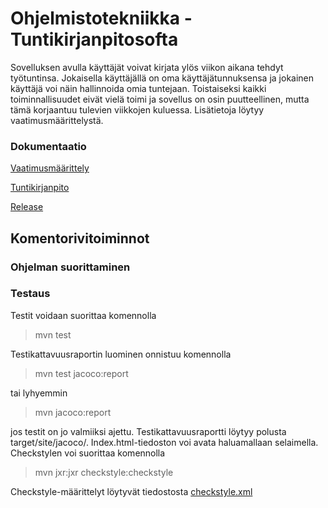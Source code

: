 
# Ohjelmistotekniikka - Tuntikirjanpitosofta

Sovelluksen avulla käyttäjät voivat kirjata ylös viikon aikana tehdyt työtuntinsa. Jokaisella käyttäjällä on oma käyttäjätunnuksensa ja jokainen käyttäjä voi näin hallinnoida omia tuntejaan. Toistaiseksi kaikki toiminnallisuudet eivät vielä toimi ja sovellus on osin puutteellinen, mutta tämä korjaantuu tulevien viikkojen kuluessa. Lisätietoja löytyy vaatimusmäärittelystä.

### Dokumentaatio 

[Vaatimusmäärittely](https://github.com/jussinie/ot-harjoitustyo/blob/master/Tuntikirjanpitosofta/dokumentaatio/vaatimusmaarittely.md)

[Tuntikirjanpito](https://github.com/jussinie/ot-harjoitustyo/blob/master/Tuntikirjanpitosofta/dokumentaatio/tuntikirjanpito.md)

[Release](https://github.com/jussinie/ot-harjoitustyo/releases/tag/viikko5)

## Komentorivitoiminnot

### Ohjelman suorittaminen


### Testaus
Testit voidaan suorittaa komennolla
> mvn test

Testikattavuusraportin luominen onnistuu komennolla 
> mvn test jacoco:report 

tai lyhyemmin 
> mvn jacoco:report

jos testit on jo valmiiksi ajettu. Testikattavuusraportti löytyy polusta target/site/jacoco/. Index.html-tiedoston voi avata haluamallaan selaimella. 
Checkstylen voi suorittaa komennolla 
> mvn jxr:jxr checkstyle:checkstyle

Checkstyle-määrittelyt löytyvät tiedostosta [checkstyle.xml](https://github.com/jussinie/ot-harjoitustyo/blob/master/Tuntikirjanpitosofta/checkstyle.xml)
